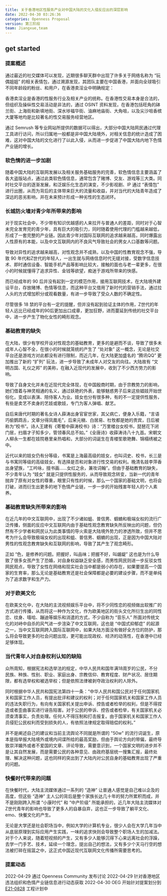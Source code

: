 ```yaml
---
title: 关于香港地区性服务产业对中国大陆的文化入侵反应出的深层影响
date: 2022-04-30 03:26:36
categories: Openness Proposal
version: 第三阶段
team: Jiangxue,team
---
```

## get started
### 提案概述
通过最近的社交媒体可以发现，近期很多聊天群中出现了许多关于网络名称为 “玩偶姐姐” 的相关表情包，通过溯源发现，其团队主要在中国香港，并面向全球吸引不同年龄段的粉丝、和用户，在香港卖淫业中明确规定：

香港卖淫业是香港的性服务行业及相关产业的统称。在香港性交易本身是合法的，但组织及操纵性交易活动是非法的，通过 OSINT 资料发现，在香港包括旺角的砵兰街、上海街和新填地街、深水埗福华街、油麻地庙街、大角咀，以及尖沙咀香槟大厦等地均是比较著名的性交易服务经营地区。

通过 Semrush 等专业网站所提供的数据可以得出，大部分中国大陆网民通过代理工具进行访问，所以归属地一般都是非中国大陆境外，对相关信息的统计造成了困难，这对中国大陆的文化进行了以此入侵，从而进一步促进了中国大陆内地下色情产业链的增长。

### 软色情的进一步加剧
随着中国大陆的互联网发展以及相关服务基础服务的完善，软色情信息主要涵盖了各大盗版站点，通过此类软色情信息，通常包含了赌博、交友、游戏等三大类。同时社交平台的逐渐发展，和泛娱乐化生态的演变，不少影视剧、IP 通过 “表情包” 进行出圈，从而为背后的主体带来巨大的流量和收益，并对当代的大陆青年造成了深远的恶劣影响，并在未来预计形成一种劣性的生态闭环。

### 长城防火墙对青少年所带来的影响
对于现实社会中，不少带有知识优越感的人来拉开与普通人的差距，同时对于心智未完全发育完的青少年，具有巨大的吸引力，同时随着使用代理的门槛越来越低，形成了一套完整的产业链。因此青少年对国际互联网的追求越来越高，同时爆露出人性原有的本能，以及中文互联网内的不良风气导致社会的男女人口基数等问题。

导致对异性的追求越来越高，对性观念并不成熟，以及中国的性教育观念不强，导致 90 年代和Z世代的年轻人，一出生就与网络信息时代无缝对接，受数字信息技术、即时通信设备、智能手机产品等影响比较大，接触的面也与老一辈更多，在很小的时候就懂得了追求异性、金钱等欲望，痴迷于游戏所带来的快感。

而已经成年的 90 后并没有起到一定的模范作用，接用互联网技术，在大陆境外建设平台，存放赌博、色情等信息，而这种平台又借用了新时代的营销手法，通过拉人头的方式增加积分或观看数量，有进一步导致了受众人数的不确定性。

尽管很多 18 禁的平台有一定的提醒，但并没有起到验证主体的作用，Z世代的年轻人远比已经成年的90后更加出口成章，更加狂野，进而蔓延到传统的社交平台中，进一步产生了物化女性的畸形观念。

### 基础教育的缺失
在大陆，很少有学校开设对性观念的基础教育，更多的是避而不谈，导致了很多未成年人心智不全，在很小的时候就笼统的产生了 “处对象” 这一概念，无论是社交平台还是游戏方对此都没有进行限制，而近几年，在大陆更加盛名的 “腾讯QQ” 更加推出了新的 “扩列” 玩法，进一步导致了未成年人对交友的向往。大陆故有 “文明古国、礼仪之邦” 的美称，在融入近现代的发展中，收到了不少西方势力的影响。

导致了自身文化并未在近现代完全体现，在中国殷商时期，由于宗教势力的影响，她们借着与神灵相通的名义，通过妖艳的外表，能够魅惑男子后来这些娼妓开始世俗化，变成以表演、陪侍客人为业。妓女也分有很多种，有的不一定提供性服务，有些是卖艺不卖身的艺妓或歌妓，专门为客人弹唱、献艺。

自后来唐代时期的著名女诗人薛涛出身官宦世家，其父病亡，便身入乐籍，“言语巧偷鹦鹉舌，文章分得凤凰毛”，后来元稹、白居易、杜牧都是她的贵宾，日后被称为“校书”。诗人王建有《寄蜀中薛涛校书》诗：“万里楼台女校书，琵琶花下闭门居，扫眉才子知多少，管领春风总不如。”《全唐诗》收薛涛诗八十九首。宋朝文人柳永一生都在妓院巷里亲热唱和，大部分的词诞生在青楼笙歌艳舞、锦榻绣被之中。

近代以来的妓女仍有分等级，书寓是上海最高级的妓女，也叫词史、校书，长三是与书寓同等级的高级妓女，有选择是否和对象进行性交易的权利。晚清名妓李萍香出身望族，“工吟咏，擅书画……女红之余，兼攻词翰”。但由于基础教育的缺失，不少青年认为 “妓女” 就是只提供性服务的，从而导致观念转变，当新一代的青年抛弃了原有对女性的尊重，眼里只有性的时候，那么一个国家的基础文明，也将会打破，进而衍生出更多的地下色情产业链，一步一步的开始残害年轻人的个人素养。

### 基础教育缺失所带来的影响
在近几年的中文互联网中，出现了不少诸如蛆、普信男、蝈蝻和极端女权的流行广泛传播，侧面的反应中文互联网内由于基础性观念教育缺失所反映出的问题，但仍然有不少学者和网民认为此类事情的导火索是大陆境外势力的渗透所致，但并不思考为什么会导致极端女权的出现和蛆、普信男、蝈蝻的出现，正是因为中国大陆对男性的性观念教育缺失和互联网的影响，导致了其产生了观念畸形。

正如 “色，是修养的问题。把握好，叫品味；把握不好，叫龌龊” 这也是为什么导致了很多女孩产生了恐婚，对自身权益缺乏安全感，而男性网民则进一步反驳女性网民观点，导致了女性在网络和现实社会当中都是弱小的存在，如果要提高一个国家的生育率，那么无论是基础教育还是社会保障都是必要的建设步骤，而不是单纯为了追求数字和生产力。

### 对于欧美文化
在欧美文化中，在大陆的主流视频娱乐平台中，将不少同性恋的视频做出软推广的方式进行传播，从而将这一种作为文化，作为欧美地区的街头文化所衍生出的同性恋、纹身、嘻哈、蹦迪等娱乐和消遣的方式，不少自称为 “音乐人” 所面对传统文化的对峙中自杀的风气进一步渲染了中文互联网，这也是 “中国式抑郁症” 的起源之一，当中文互联网跨入国际互联网中，如果大陆方面没有做好全方位的防护，那么将会导致更多的社会问题出现，更可能出现政权、经济的动荡性，在香港中已经足够体现。

### 当代青年人对自身权利认知的缺陷
众所周知，根据宪法和选举法的规定，中华人民共和国年满18周岁的公民，不分民族、种族、性别、职业、家庭出身、宗教信仰、教育程度、财产状况、居住期限，都有选举权和被选举权；但是依照法律被剥夺政治权利的人除外。

同时根据中华人民共和国宪法第四十一条：“中华人民共和国公民对于任何国家机关和国家工作人员，有提出批评和建议的权利；对于任何国家机关和国家工作人员的违法失职行为，有向有关国家机关提出申诉、控告或者检举的权利，但是不得捏造或者歪曲事实进行诬告陷害。对于公民的申诉、控告或者检举，有关国家机关必须查清事实，负责处理。任何人不得压制和打击报复。由于国家机关和国家工作人员侵犯公民权利而受到损失的人，有依照法律规定取得赔偿的权利。”

并不是阐述自己的建议和当前主流舆论不同就是所谓的 "50w" 的流行词诞生，原本是指举报大陆境外或境内间谍所给的最高奖励，但由于舆论方向的带偏，最终导致崇洋媚外或者不爱国的文章、评论导致，需要意识到，一个国家文明的进步并不是让其自然发展，而是需要公民的各种意见、由政府基层统一搜集汇报，最终处理、解决这种问题，这也同样的突出到了大陆内对公民自身的基础教育出现了严重的问题。

### 快餐时代带来的问题
在快餐时代，大陆主流媒体通过一系列的 “造神” 让普通人感觉是自己难以企及的高度，但这些 “造神” 主人公的背后是整个家族长达几十年的努力所累积而成，并不是刚刚跨入所谓 “小康时代” 和 “中产阶级” 所能承担的，近几年大陆主流媒体对 Z世代青年的影响也导致了更多人的自暴自弃，这也正一步导致了躺平文化、emo、快餐文化的产生。

无论是大学还是社会职场当中，例如大学的计算机专业，很少人会在大学几年当中从底层原理到实际应用产生实践，一味的追求快则会导致整个职场人生的加减法。对于个人来说，随着短视频的产生，又有多少人能够沉得下心来远离社会的浮躁，去学一门手艺、技术，延续一个理念，提出自己的想法，又有多少个天马行空的想法被打碎在摇篮之中，这正式中国近现代互联网文化传播所需要思考的。

### 提案动态
2022-04-29 通过 Openness Community 发布讨论
2022-04-29 针对香港地区违法组织和色情产业链信息进行动态获取
2022-04-30 OEG 开始针对提案划分到 <a href="/2022/04/30/E21-0828/">E21-0828</a> 工程计划中
